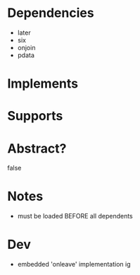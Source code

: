 # Dependencies
* later
* six
* onjoin
* pdata

# Implements

# Supports

# Abstract?
false

# Notes
- must be loaded BEFORE all dependents

# Dev
- embedded 'onleave' implementation ig